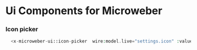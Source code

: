 # Ui Components for Microweber



### Icon picker 

```php
  <x-microweber-ui::icon-picker  wire:model.live="settings.icon" :value="$settings['icon']" />
```
